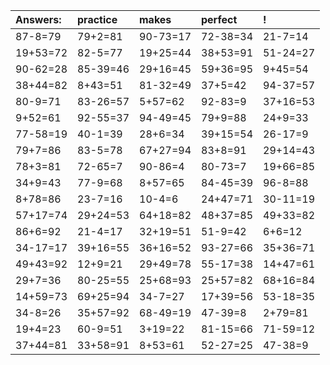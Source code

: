 | Answers: | practice | makes | perfect | ! |
| :--- | :--- | :--- | :--- | :--- |
| 87-8=79 | 79+2=81 | 90-73=17 | 72-38=34 | 21-7=14 | 
| 19+53=72 | 82-5=77 | 19+25=44 | 38+53=91 | 51-24=27 | 
| 90-62=28 | 85-39=46 | 29+16=45 | 59+36=95 | 9+45=54 | 
| 38+44=82 | 8+43=51 | 81-32=49 | 37+5=42 | 94-37=57 | 
| 80-9=71 | 83-26=57 | 5+57=62 | 92-83=9 | 37+16=53 | 
| 9+52=61 | 92-55=37 | 94-49=45 | 79+9=88 | 24+9=33 | 
| 77-58=19 | 40-1=39 | 28+6=34 | 39+15=54 | 26-17=9 | 
| 79+7=86 | 83-5=78 | 67+27=94 | 83+8=91 | 29+14=43 | 
| 78+3=81 | 72-65=7 | 90-86=4 | 80-73=7 | 19+66=85 | 
| 34+9=43 | 77-9=68 | 8+57=65 | 84-45=39 | 96-8=88 | 
| 8+78=86 | 23-7=16 | 10-4=6 | 24+47=71 | 30-11=19 | 
| 57+17=74 | 29+24=53 | 64+18=82 | 48+37=85 | 49+33=82 | 
| 86+6=92 | 21-4=17 | 32+19=51 | 51-9=42 | 6+6=12 | 
| 34-17=17 | 39+16=55 | 36+16=52 | 93-27=66 | 35+36=71 | 
| 49+43=92 | 12+9=21 | 29+49=78 | 55-17=38 | 14+47=61 | 
| 29+7=36 | 80-25=55 | 25+68=93 | 25+57=82 | 68+16=84 | 
| 14+59=73 | 69+25=94 | 34-7=27 | 17+39=56 | 53-18=35 | 
| 34-8=26 | 35+57=92 | 68-49=19 | 47-39=8 | 2+79=81 | 
| 19+4=23 | 60-9=51 | 3+19=22 | 81-15=66 | 71-59=12 | 
| 37+44=81 | 33+58=91 | 8+53=61 | 52-27=25 | 47-38=9 | 
